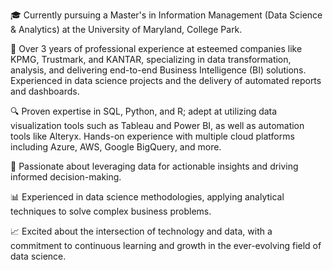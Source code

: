 🎓 Currently pursuing a Master's in Information Management (Data Science & Analytics) at the University of Maryland, College Park.

💼 Over 3 years of professional experience at esteemed companies like KPMG, Trustmark, and KANTAR, specializing in data transformation, analysis, and delivering end-to-end Business Intelligence (BI) solutions. Experienced in data science projects and the delivery of automated reports and dashboards.

🔍 Proven expertise in SQL, Python, and R; adept at utilizing data visualization tools such as Tableau and Power BI, as well as automation tools like Alteryx. Hands-on experience with multiple cloud platforms including Azure, AWS, Google BigQuery, and more.

🚀 Passionate about leveraging data for actionable insights and driving informed decision-making.

📊 Experienced in data science methodologies, applying analytical techniques to solve complex business problems.

📈 Excited about the intersection of technology and data, with a commitment to continuous learning and growth in the ever-evolving field of data science.
